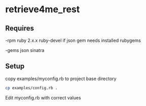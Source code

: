 retrieve4me_rest
================

Requires
----------------

-rpm
ruby 2.x.x
ruby-devel if json gem needs installed
rubygems

-gems
json
sinatra

Setup
----------------

copy examples/myconfig.rb to project base directory
```bash
cp examples/config.rb .
```
Edit myconfig.rb with correct values
